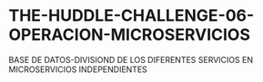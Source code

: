 # THE-HUDDLE-CHALLENGE-06-OPERACION-MICROSERVICIOS
BASE DE DATOS-DIVISIOND DE LOS DIFERENTES SERVICIOS EN MICROSERVICIOS INDEPENDIENTES
